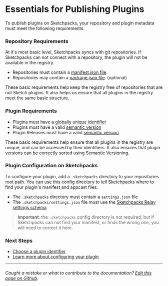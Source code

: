 # Essentials for Publishing Plugins

To publish plugins on Sketchpacks, your repository and plugin metadata must meet
the following requirements.

### Repository Requirements

At it's most basic level, Sketchpacks syncs with git repositories.  If Sketchpacks
can not connect with a repository, the plugin will not be available in the registry.

* Repositories must contain a [manifest.json file](http://developer.sketchapp.com/guides/plugin-bundles/#manifest).
* Repositories may contain a [package.json file](https://github.com/skpm/skpm/blob/master/template/package.json). (optional)

These basic requirements help keep the registry free of repositories that are not
Sketch plugins.  It also helps us ensure that all plugins in the registry meet the
same basic structure.

### Plugin Requirements

* Plugins must have a [globally unique identifier](./identifiers.md)
* Plugins must have a valid [semantic version](http://semver.org/)
* Plugin Releases must have a valid [semantic version](http://semver.org/)

These basic requirements help ensure that all plugins in the registry are unique,
and can be accessed by their identifiers. It also ensures that plugin versions can be
correctly sorted using Semantic Versioning.

### Plugin Configuration on Sketchpacks

To configure your plugin, add a `.sketchpacks` directory to your repositories
root path. You can use this config directory to tell Sketchpacks where to find
your plugin's manifest and appcast files.

* The `.sketchpacks` directory must contain a `settings.json` file
* The `.sketchpacks/settings.json` file must use the [Sketchpacks Relay settings schema](./settings.md)

> **Important**: the `.sketchpacks` config directory is not required, but if Sketchpacks
can not find your manifest, or finds the wrong one, you will need to correct it here.

### Next Steps

* [Choose a plugin identifier](./identifiers.md)
* [Learn more about configuring your plugin](./settings.md)


---

###### Caught a mistake or what to contribute to the documentation? [Edit this page on Github](https://github.com/sketchpacks/docs/blob/master/developers/publishing/essentials.md).
